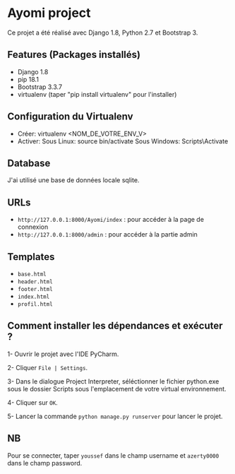 # Ayomi project
Ce projet a été réalisé avec Django 1.8, Python 2.7 et Bootstrap 3.

## Features (Packages installés)
* Django     1.8
* pip        18.1
* Bootstrap 3.3.7
* virtualenv (taper "pip install virtualenv" pour l'installer)

## Configuration du Virtualenv
 * Créer: virtualenv <NOM_DE_VOTRE_ENV_V> 
 * Activer: Sous Linux: source bin/activate 
            Sous Windows: Scripts\Activate

## Database 
J'ai utilisé une base de données locale sqlite.

## URLs
* ``http://127.0.0.1:8000/Ayomi/index`` : pour accéder à la page de connexion
* ``http://127.0.0.1:8000/admin`` : pour accéder à la partie admin

## Templates
* ``base.html``
* ``header.html``
* ``footer.html``
* ``index.html``
* ``profil.html``

## Comment installer les dépendances et exécuter ?

1- Ouvrir le projet avec l'IDE PyCharm.

2- Cliquer `File | Settings`.

3- Dans le dialogue Project Interpreter, séléctionner le fichier python.exe sous le dossier Scripts sous l'emplacement de votre virtual environnement.

4- Cliquer sur `OK`.

5- Lancer la commande `python manage.py runserver` pour lancer le projet.

## NB
Pour se connecter, taper `youssef` dans le champ username et `azerty0000` dans le champ password.

